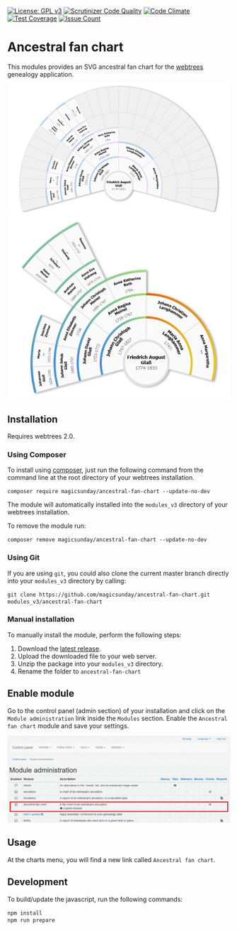[![License: GPL v3](https://img.shields.io/badge/License-GPL%20v3-blue.svg)](http://www.gnu.org/licenses/gpl-3.0)
[![Scrutinizer Code Quality](https://scrutinizer-ci.com/g/magicsunday/ancestral-fan-chart/badges/quality-score.png?b=master)](https://scrutinizer-ci.com/g/magicsunday/ancestral-fan-chart/?branch=master)
[![Code Climate](https://codeclimate.com/github/magicsunday/ancestral-fan-chart/badges/gpa.svg)](https://codeclimate.com/github/magicsunday/ancestral-fan-chart)
[![Test Coverage](https://codeclimate.com/github/magicsunday/ancestral-fan-chart/badges/coverage.svg)](https://codeclimate.com/github/magicsunday/ancestral-fan-chart/coverage)
[![Issue Count](https://codeclimate.com/github/magicsunday/ancestral-fan-chart/badges/issue_count.svg)](https://codeclimate.com/github/magicsunday/ancestral-fan-chart)

# Ancestral fan chart
This modules provides an SVG ancestral fan chart for the [webtrees](https://www.webtrees.net) genealogy application.

![210 Degree chart](assets/fan-chart-210.png)
![210 Degree chart with color gradients and hidden empty segments](assets/fan-chart-210-gradient.png)


## Installation
Requires webtrees 2.0.

### Using Composer
To install using [composer](https://getcomposer.org/), just run the following command from the command line 
at the root directory of your webtrees installation.

``` 
composer require magicsunday/ancestral-fan-chart --update-no-dev
```

The module will automatically installed into the ``modules_v3`` directory of your webtrees installation.

To remove the module run:
```
composer remove magicsunday/ancestral-fan-chart --update-no-dev
```

### Using Git
If you are using ``git``, you could also clone the current master branch directly into your ``modules_v3`` directory 
by calling:

```
git clone https://github.com/magicsunday/ancestral-fan-chart.git modules_v3/ancestral-fan-chart
```

### Manual installation
To manually install the module, perform the following steps:

1. Download the [latest release](https://github.com/magicsunday/ancestral-fan-chart/releases/latest).
2. Upload the downloaded file to your web server.
3. Unzip the package into your ``modules_v3`` directory.
4. Rename the folder to ``ancestral-fan-chart``

## Enable module
Go to the control panel (admin section) of your installation and click on the ``Module administration`` link 
inside the ``Modules`` section. Enable the ``Ancestral fan chart`` module and save your settings.

![Control panel - Module administration](assets/control-panel-modules.png)


## Usage
At the charts menu, you will find a new link called `Ancestral fan chart`.


## Development
To build/update the javascript, run the following commands:

```
npm install
npm run prepare
```

